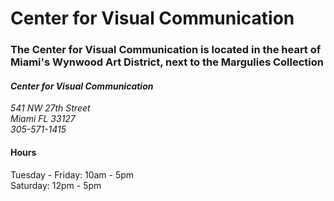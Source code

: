 # Center for Visual Communication

<h3 class="subheader">The Center for Visual Communication is located in the heart of Miami's Wynwood Art District, next to the Margulies Collection</h2>

<address>
<h4>Center for Visual Communication</h4>
541 NW 27th Street<br>
Miami FL 33127<br>
<a href="tel:3055711415"></a>305-571-1415
</address>

<h4>Hours</h4>
Tuesday - Friday: 10am - 5pm<br>	
Saturday: 12pm - 5pm